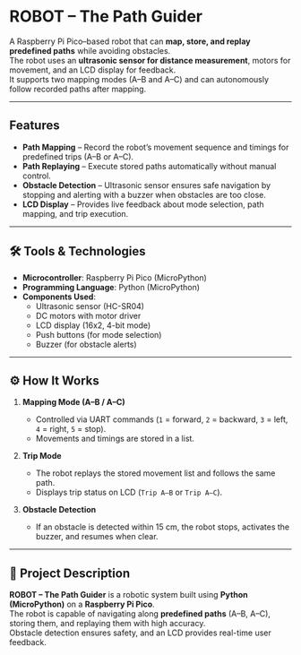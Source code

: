 #  ROBOT – The Path Guider

A Raspberry Pi Pico–based robot that can **map, store, and replay predefined paths** while avoiding obstacles.  
The robot uses an **ultrasonic sensor for distance measurement**, motors for movement, and an LCD display for feedback.  
It supports two mapping modes (A–B and A–C) and can autonomously follow recorded paths after mapping.

---

##  Features
- **Path Mapping** – Record the robot’s movement sequence and timings for predefined trips (A–B or A–C).  
- **Path Replaying** – Execute stored paths automatically without manual control.  
- **Obstacle Detection** – Ultrasonic sensor ensures safe navigation by stopping and alerting with a buzzer when obstacles are too close.  
- **LCD Display** – Provides live feedback about mode selection, path mapping, and trip execution.   

---

## 🛠️ Tools & Technologies
- **Microcontroller**: Raspberry Pi Pico (MicroPython)  
- **Programming Language**: Python (MicroPython)  
- **Components Used**:  
  - Ultrasonic sensor (HC-SR04)  
  - DC motors with motor driver  
  - LCD display (16x2, 4-bit mode)  
  - Push buttons (for mode selection)  
  - Buzzer (for obstacle alerts)  

---

## ⚙️ How It Works
1. **Mapping Mode (A–B / A–C)**  
   - Controlled via UART commands (`1` = forward, `2` = backward, `3` = left, `4` = right, `5` = stop).  
   - Movements and timings are stored in a list.  

2. **Trip Mode**  
   - The robot replays the stored movement list and follows the same path.  
   - Displays trip status on LCD (`Trip A–B` or `Trip A–C`).  

3. **Obstacle Detection**  
   - If an obstacle is detected within 15 cm, the robot stops, activates the buzzer, and resumes when clear.  

---

## 📝 Project Description
**ROBOT – The Path Guider** is a robotic system built using **Python (MicroPython)** on a **Raspberry Pi Pico**.  
The robot is capable of navigating along **predefined paths** (A–B, A–C), storing them, and replaying them with high accuracy.  
Obstacle detection ensures safety, and an LCD provides real-time user feedback.  
